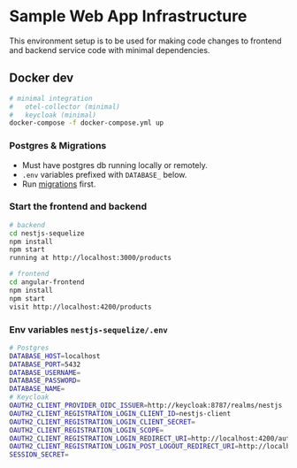 # Sample Web App Infrastructure

This environment setup is to be used for making code changes to frontend and backend service code with minimal dependencies.

## Docker dev
```bash
# minimal integration
#   otel-collector (minimal)
#   keycloak (minimal)
docker-compose -f docker-compose.yml up
```

### Postgres & Migrations
- Must have postgres db running locally or remotely. 
- `.env` variables prefixed with `DATABASE_` below.
- Run [migrations](../../migrations/README.md) first.

### Start the frontend and backend
```bash
# backend
cd nestjs-sequelize
npm install
npm start
running at http://localhost:3000/products

# frontend
cd angular-frontend
npm install
npm start
visit http://localhost:4200/products
```

### Env variables `nestjs-sequelize/.env`
```bash
# Postgres
DATABASE_HOST=localhost
DATABASE_PORT=5432
DATABASE_USERNAME=
DATABASE_PASSWORD=
DATABASE_NAME=
# Keycloak
OAUTH2_CLIENT_PROVIDER_OIDC_ISSUER=http://keycloak:8787/realms/nestjs
OAUTH2_CLIENT_REGISTRATION_LOGIN_CLIENT_ID=nestjs-client
OAUTH2_CLIENT_REGISTRATION_LOGIN_CLIENT_SECRET=
OAUTH2_CLIENT_REGISTRATION_LOGIN_SCOPE=
OAUTH2_CLIENT_REGISTRATION_LOGIN_REDIRECT_URI=http://localhost:4200/auth/callback
OAUTH2_CLIENT_REGISTRATION_LOGIN_POST_LOGOUT_REDIRECT_URI=http://localhost:4200/
SESSION_SECRET=
```
